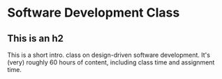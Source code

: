 <h1>Software Development Class</h1>
<h2>This is an h2</h2>
This is a short intro. class on design-driven software development. It's (very) roughly 60 hours of content, including class time and assignment time.
